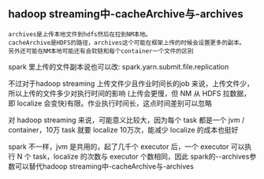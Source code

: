 ## hadoop streaming中-cacheArchive与-archives
```
archives是上传本地文件到hdfs然后在拉到NM本地。
cacheArchive是HDFS的路径，archives这个可能在框架上传的时候会设置更多的副本。
另外还可能在NM本地可能还有会软链和每个container一个文件的区别
```

spark 里上传的文件副本说也可以改: spark.yarn.submit.file.replication

不过对于hadoop streaming 上传文件少且作业时间长的job 来说，上传文件少，所以上传的文件多少对执行时间的影响
(上传会更慢，但 NM 从 HDFS 拉数据，即 localize 会变快)有限。作业执行时间长，这点时间差别可以忽略

对 hadoop streaming 来说，可能意义比较大，因为每个 task 都是一个 jvm / container，10万 task 就要 localize 10万次，能减少 localize 的成本也挺好

spark 不一样，jvm 是共用的，起了几千个 executor 后，一个 executor 可以执行 N 个 task，localize 的次数与 executor 个数相同，因此
spark的--archives参数可以替代hadoop streaming中-cacheArchive与-archives
